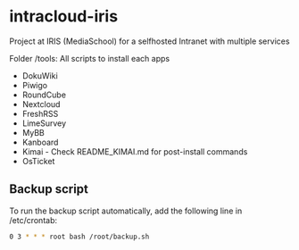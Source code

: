 # intracloud-iris
Project at IRIS (MediaSchool) for a selfhosted Intranet with multiple services

Folder /tools: All scripts to install each apps
- DokuWiki
- Piwigo
- RoundCube
- Nextcloud
- FreshRSS
- LimeSurvey
- MyBB
- Kanboard
- Kimai - Check README_KIMAI.md for post-install commands
- OsTicket


## Backup script
To run the backup script automatically, add the following line in /etc/crontab:
```bash
0 3 * * * root bash /root/backup.sh
```

